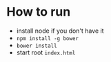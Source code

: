 # How to run

* install node if you don't have it
* `npm install -g bower`
* `bower install`
* start root `index.html`

